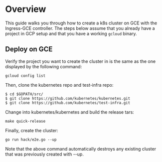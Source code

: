 # Overview

This guide walks you through how to create a k8s cluster on GCE with the
Ingress-GCE controller. The steps below assume that you already have a project
in GCP setup and that you have a working `gcloud` binary.

## Deploy on GCE

Verify the project you want to create the cluster in is the same as the one
displayed by the following command:

```console
gcloud config list
```

Then, clone the kubernetes repo and test-infra repo:

```console
$ cd $GOPATH/src/
$ git clone https://github.com/kubernetes/kubernetes.git
$ git clone https://github.com/kubernetes/test-infra.git
```

Change into kubernetes/kubernetes and build the release tars:

```console
make quick-release
```

Finally, create the cluster:

```console
go run hack/e2e.go --up
```

Note that the above command automatically destroys any existing cluster that
was previously created with --up.

